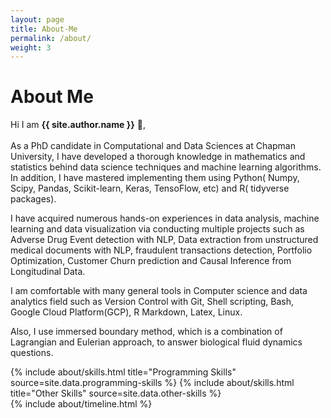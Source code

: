 ```yaml
---
layout: page
title: About-Me
permalink: /about/
weight: 3
---
```


# **About Me**

Hi I am **{{ site.author.name }}** :wave:,<br><br>
As a PhD candidate in Computational and Data Sciences at Chapman University, I have developed a thorough knowledge in mathematics and statistics behind data science techniques and machine learning algorithms. In addition, I have mastered implementing them using Python( Numpy, Scipy, Pandas, Scikit-learn, Keras, TensoFlow, etc) and R( tidyverse packages).<br>

I have acquired numerous hands-on experiences in data analysis, machine learning and data visualization via conducting multiple projects such as Adverse Drug Event detection with NLP, Data extraction from unstructured medical documents with NLP, fraudulent transactions detection, Portfolio Optimization, Customer Churn prediction and Causal Inference from Longitudinal Data. <br>

I am comfortable with many general tools in Computer science and data analytics field such as Version Control with Git, Shell scripting, Bash, Google Cloud Platform(GCP), R Markdown, Latex, Linux. <br>

Also, I use immersed boundary method, which is a combination of Lagrangian and Eulerian approach, to answer biological fluid dynamics questions.<br>


<div class="row">
{% include about/skills.html title="Programming Skills" source=site.data.programming-skills %}
{% include about/skills.html title="Other Skills" source=site.data.other-skills %}
</div>

<div class="row">
{% include about/timeline.html %}
</div>
